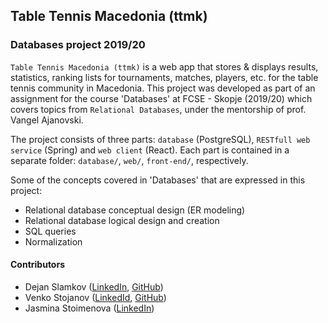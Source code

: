 ## Table Tennis Macedonia (ttmk)
### Databases project 2019/20

`Table Tennis Macedonia (ttmk)` is a web app that stores & displays results, statistics, ranking lists for tournaments, matches, players, etc.
for the table tennis community in Macedonia. This project was developed as part of an assignment for the course
'Databases' at FCSE - Skopje (2019/20) which covers topics from `Relational Databases`, under the mentorship of prof. Vangel Ajanovski.

The project consists of three parts: `database` (PostgreSQL), `RESTfull web service` (Spring) and `web client` (React).
Each part is contained in a separate folder: `database/`, `web/`, `front-end/`, respectively.

Some of the concepts covered in 'Databases' that are expressed in this project:
- Relational database conceptual design (ER modeling)
- Relational database logical design and creation
- SQL queries
- Normalization

#### Contributors
- Dejan Slamkov ([LinkedIn](https://www.linkedin.com/in/dejan-slamkov/), [GitHub](https://github.com/SlamkovDejan))
- Venko Stojanov ([LinkedId](https://www.linkedin.com/in/venko-stojanov-3970751b4), [GitHub](https://github.com/StojanovVenko))
- Jasmina Stoimenova ([LinkedIn](https://www.linkedin.com/in/jasmina-stoimenova-93a263182))
